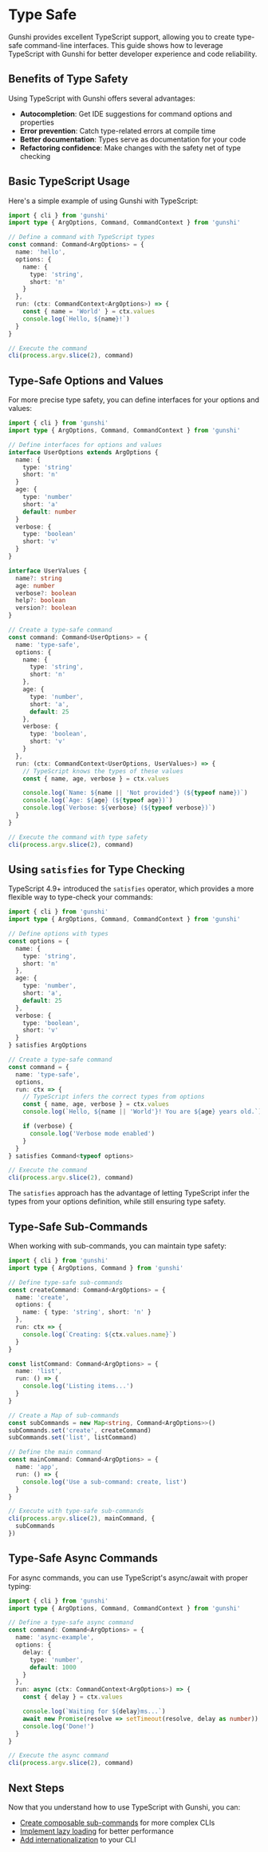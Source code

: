 # Type Safe

Gunshi provides excellent TypeScript support, allowing you to create type-safe command-line interfaces. This guide shows how to leverage TypeScript with Gunshi for better developer experience and code reliability.

## Benefits of Type Safety

Using TypeScript with Gunshi offers several advantages:

- **Autocompletion**: Get IDE suggestions for command options and properties
- **Error prevention**: Catch type-related errors at compile time
- **Better documentation**: Types serve as documentation for your code
- **Refactoring confidence**: Make changes with the safety net of type checking

## Basic TypeScript Usage

Here's a simple example of using Gunshi with TypeScript:

```ts
import { cli } from 'gunshi'
import type { ArgOptions, Command, CommandContext } from 'gunshi'

// Define a command with TypeScript types
const command: Command<ArgOptions> = {
  name: 'hello',
  options: {
    name: {
      type: 'string',
      short: 'n'
    }
  },
  run: (ctx: CommandContext<ArgOptions>) => {
    const { name = 'World' } = ctx.values
    console.log(`Hello, ${name}!`)
  }
}

// Execute the command
cli(process.argv.slice(2), command)
```

## Type-Safe Options and Values

For more precise type safety, you can define interfaces for your options and values:

```ts
import { cli } from 'gunshi'
import type { ArgOptions, Command, CommandContext } from 'gunshi'

// Define interfaces for options and values
interface UserOptions extends ArgOptions {
  name: {
    type: 'string'
    short: 'n'
  }
  age: {
    type: 'number'
    short: 'a'
    default: number
  }
  verbose: {
    type: 'boolean'
    short: 'v'
  }
}

interface UserValues {
  name?: string
  age: number
  verbose?: boolean
  help?: boolean
  version?: boolean
}

// Create a type-safe command
const command: Command<UserOptions> = {
  name: 'type-safe',
  options: {
    name: {
      type: 'string',
      short: 'n'
    },
    age: {
      type: 'number',
      short: 'a',
      default: 25
    },
    verbose: {
      type: 'boolean',
      short: 'v'
    }
  },
  run: (ctx: CommandContext<UserOptions, UserValues>) => {
    // TypeScript knows the types of these values
    const { name, age, verbose } = ctx.values

    console.log(`Name: ${name || 'Not provided'} (${typeof name})`)
    console.log(`Age: ${age} (${typeof age})`)
    console.log(`Verbose: ${verbose} (${typeof verbose})`)
  }
}

// Execute the command with type safety
cli(process.argv.slice(2), command)
```

## Using `satisfies` for Type Checking

TypeScript 4.9+ introduced the `satisfies` operator, which provides a more flexible way to type-check your commands:

```ts
import { cli } from 'gunshi'
import type { ArgOptions, Command, CommandContext } from 'gunshi'

// Define options with types
const options = {
  name: {
    type: 'string',
    short: 'n'
  },
  age: {
    type: 'number',
    short: 'a',
    default: 25
  },
  verbose: {
    type: 'boolean',
    short: 'v'
  }
} satisfies ArgOptions

// Create a type-safe command
const command = {
  name: 'type-safe',
  options,
  run: ctx => {
    // TypeScript infers the correct types from options
    const { name, age, verbose } = ctx.values
    console.log(`Hello, ${name || 'World'}! You are ${age} years old.`)

    if (verbose) {
      console.log('Verbose mode enabled')
    }
  }
} satisfies Command<typeof options>

// Execute the command
cli(process.argv.slice(2), command)
```

The `satisfies` approach has the advantage of letting TypeScript infer the types from your options definition, while still ensuring type safety.

## Type-Safe Sub-Commands

When working with sub-commands, you can maintain type safety:

```ts
import { cli } from 'gunshi'
import type { ArgOptions, Command } from 'gunshi'

// Define type-safe sub-commands
const createCommand: Command<ArgOptions> = {
  name: 'create',
  options: {
    name: { type: 'string', short: 'n' }
  },
  run: ctx => {
    console.log(`Creating: ${ctx.values.name}`)
  }
}

const listCommand: Command<ArgOptions> = {
  name: 'list',
  run: () => {
    console.log('Listing items...')
  }
}

// Create a Map of sub-commands
const subCommands = new Map<string, Command<ArgOptions>>()
subCommands.set('create', createCommand)
subCommands.set('list', listCommand)

// Define the main command
const mainCommand: Command<ArgOptions> = {
  name: 'app',
  run: () => {
    console.log('Use a sub-command: create, list')
  }
}

// Execute with type-safe sub-commands
cli(process.argv.slice(2), mainCommand, {
  subCommands
})
```

## Type-Safe Async Commands

For async commands, you can use TypeScript's async/await with proper typing:

```ts
import { cli } from 'gunshi'
import type { ArgOptions, Command, CommandContext } from 'gunshi'

// Define a type-safe async command
const command: Command<ArgOptions> = {
  name: 'async-example',
  options: {
    delay: {
      type: 'number',
      default: 1000
    }
  },
  run: async (ctx: CommandContext<ArgOptions>) => {
    const { delay } = ctx.values

    console.log(`Waiting for ${delay}ms...`)
    await new Promise(resolve => setTimeout(resolve, delay as number))
    console.log('Done!')
  }
}

// Execute the async command
cli(process.argv.slice(2), command)
```

## Next Steps

Now that you understand how to use TypeScript with Gunshi, you can:

- [Create composable sub-commands](/guide/essentials/composable) for more complex CLIs
- [Implement lazy loading](/guide/essentials/lazy-async) for better performance
- [Add internationalization](/guide/essentials/internationalization) to your CLI
